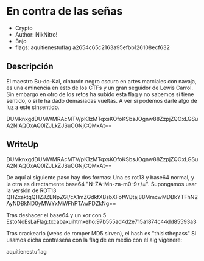 # En contra de las señas

* Crypto
* Author: NikNitro!
* Bajo
* flags: aquitienestuflag
a2654c65c2163a95efbb126108ecf632 

## Descripción
El maestro Bu-do-Kai, cinturón negro oscuro en artes marciales con navaja, es una eminencia en esto de los CTFs y un gran seguidor de Lewis Carrol. Sin embargo en otro de los retos ha subido esta flag y no sabemos si tiene sentido, o si le ha dado demasiadas vueltas. A ver si podemos darle algo de luz a este sinsentido.

DUMknxgdDUMWMRAcMTV/pK1zMTqxsKOfoKSbsJOgnw88ZzpjZQOxLGSuA2NlAQOxAQ0lZJLkZJSuCGNjCQMxAt==

## WriteUp

DUMknxgdDUMWMRAcMTV/pK1zMTqxsKOfoKSbsJOgnw88ZzpjZQOxLGSuA2NlAQOxAQ0lZJLkZJSuCGNjCQMxAt==

De aquí al siguiente paso hay dos formas: Una es rot13 y base64 normal, y la otra es directamente base64 "N-ZA-Mn-za-m0-9+/=". Supongamos usar la versión de ROT13
QHZxaktqQHZJZENpZGI/cX1mZGdkfXBsbXFofWBtaj88MmcwMDBkYTFhN2AyNDBkND0yMWYxMWFhPTAwPDZkNg==

Tras deshacer el base64 y un xor con 5
EstoNoEsLaFlag:txcabaxuihtmxeho:97b555ad4d2e715a1874c44dd85593a3

Tras crackearlo (webs de romper MD5 sirven), el hash es "thisisthepass"
Si usamos dicha contraseña con la flag de en medio con el alg vigenere:

aquitienestuflag